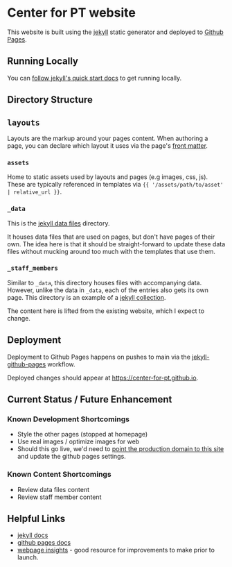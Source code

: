 # Center for PT website

This website is built using the [jekyll][jekyll] static generator and deployed to [Github Pages](https://pages.github.com/).

## Running Locally

You can [follow jekyll's quick start docs](https://jekyllrb.com/docs/) to get running locally.

## Directory Structure

## `layouts`

Layouts are the markup around your pages content.
When authoring a page, you can declare which layout it uses via the page's [front matter](https://jekyllrb.com/docs/front-matter/).

### `assets`

Home to static assets used by layouts and pages (e.g images, css, js).
These are typically referenced in templates via `{{ '/assets/path/to/asset' | relative_url }}`.

### `_data`

This is the [jekyll data files](https://jekyllrb.com/docs/datafiles/) directory.

It houses data files that are used on pages, but don't have pages of their own.
The idea here is that it should be straight-forward to update these data files without mucking around too much with the templates that use them.

### `_staff_members`

Similar to `_data`, this directory houses files with accompanying data.
However, unlike the data in `_data`, each of the entries also gets its own page.
This directory is an example of a [jekyll collection](https://jekyllrb.com/docs/collections/).

The content here is lifted from the existing website, which I expect to change.

## Deployment

Deployment to Github Pages happens on pushes to main via the [jekyll-github-pages][deployment-workflow] workflow.

Deployed changes should appear at https://center-for-pt.github.io.

## Current Status / Future Enhancement

### Known Development Shortcomings

* Style the other pages (stopped at homepage)
* Use real images / optimize images for web
* Should this go live, we'd need to [point the production domain to this site][dns-docs] and update the github pages settings.

### Known Content Shortcomings

* Review data files content
* Review staff member content

## Helpful Links

* [jekyll docs][jekyll]
* [github pages docs][github-pages]
* [webpage insights][webpage-insights] - good resource for improvements to make prior to launch.

[jekyll]: https://jekyllrb.com/
[github-pages]: https://pages.github.com/
[webpage-insights]: https://pagespeed.web.dev/
[dns-docs]: https://docs.github.com/en/pages/configuring-a-custom-domain-for-your-github-pages-site/managing-a-custom-domain-for-your-github-pages-site
[deployment-workflow]: https://github.com/center-for-pt/center-for-pt.github.io/blob/main/.github/workflows/jekyll-gh-pages.yml](https://jekyllrb.com/docs/)https://jekyllrb.com/docs/https://jekyllrb.com/docs/
